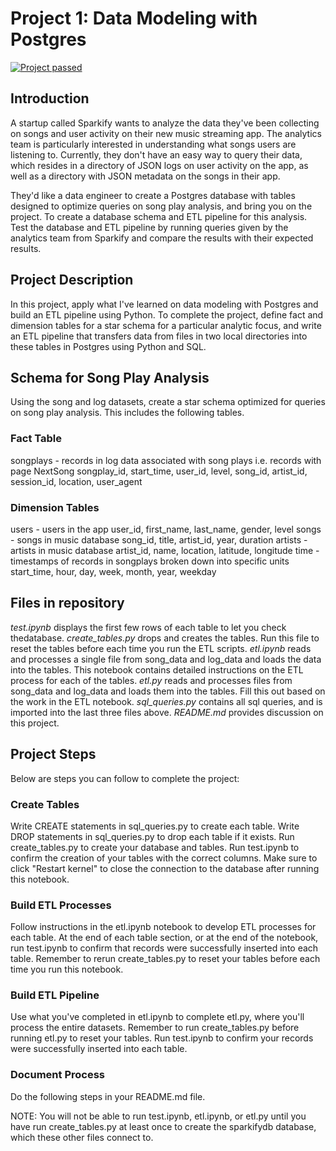 # Project 1: Data Modeling with Postgres
[![Project passed](https://img.shields.io/badge/project-passed-success.svg)](https://img.shields.io/badge/project-passed-success.svg)
## Introduction

A startup called Sparkify wants to analyze the data they've been collecting on songs and user activity on their new music streaming app. The analytics team is particularly interested in understanding what songs users are listening to. Currently, they don't have an easy way to query their data, which resides in a directory of JSON logs on user activity on the app, as well as a directory with JSON metadata on the songs in their app.

They'd like a data engineer to create a Postgres database with tables designed to optimize queries on song play analysis, and bring you on the project. To create a database schema and ETL pipeline for this analysis. Test the database and ETL pipeline by running queries given by the analytics team from Sparkify and compare the results with their expected results.

## Project Description
In this project, apply what I've learned on data modeling with Postgres and build an ETL pipeline using Python. To complete the project, define fact and dimension tables for a star schema for a particular analytic focus, and write an ETL pipeline that transfers data from files in two local directories into these tables in Postgres using Python and SQL.

## Schema for Song Play Analysis
Using the song and log datasets, create a star schema optimized for queries on song play analysis. This includes the following tables.

### Fact Table
songplays - records in log data associated with song plays i.e. records with page NextSong
songplay_id, start_time, user_id, level, song_id, artist_id, session_id, location, user_agent
### Dimension Tables
users - users in the app
user_id, first_name, last_name, gender, level
songs - songs in music database
song_id, title, artist_id, year, duration
artists - artists in music database
artist_id, name, location, latitude, longitude
time - timestamps of records in songplays broken down into specific units
start_time, hour, day, week, month, year, weekday

## Files in repository
_test.ipynb_ displays the first few rows of each table to let you check thedatabase.
_create_tables.py_ drops and creates the tables. Run this file to reset the tables before each time you run the ETL scripts.
_etl.ipynb_ reads and processes a single file from song_data and log_data and loads the data into the tables. This notebook contains detailed instructions on the ETL process for each of the tables.
_etl.py_ reads and processes files from song_data and log_data and loads them into the tables. Fill this out based on the work in the ETL notebook.
_sql_queries.py_ contains all sql queries, and is imported into the last three files above.
_README.md_ provides discussion on this project.

## Project Steps
Below are steps you can follow to complete the project:

### Create Tables
Write CREATE statements in sql_queries.py to create each table.
Write DROP statements in sql_queries.py to drop each table if it exists.
Run create_tables.py to create your database and tables.
Run test.ipynb to confirm the creation of your tables with the correct columns. Make sure to click "Restart kernel" to close the connection to the database after running this notebook.
### Build ETL Processes
Follow instructions in the etl.ipynb notebook to develop ETL processes for each table. At the end of each table section, or at the end of the notebook, run test.ipynb to confirm that records were successfully inserted into each table. Remember to rerun create_tables.py to reset your tables before each time you run this notebook.

### Build ETL Pipeline
Use what you've completed in etl.ipynb to complete etl.py, where you'll process the entire datasets. Remember to run create_tables.py before running etl.py to reset your tables. Run test.ipynb to confirm your records were successfully inserted into each table.

### Document Process
Do the following steps in your README.md file.

NOTE: You will not be able to run test.ipynb, etl.ipynb, or etl.py until you have run create_tables.py at least once to create the sparkifydb database, which these other files connect to.
